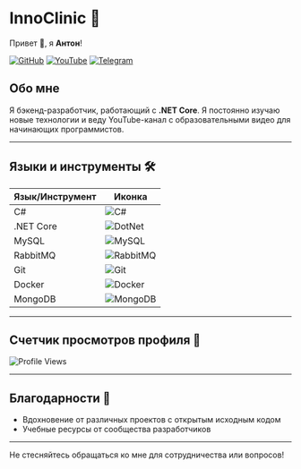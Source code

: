 # InnoClinic 🏥

Привет 👋, я **Антон**!

[![GitHub](https://img.shields.io/badge/GitHub-%23000000.svg?style=for-the-badge&logo=github&logoColor=white)](https://github.com/yourusername)
[![YouTube](https://img.shields.io/badge/YouTube-%23FF0000.svg?style=for-the-badge&logo=youtube&logoColor=white)](https://youtube.com/yourchannel)
[![Telegram](https://img.shields.io/badge/Telegram-%23345B8D.svg?style=for-the-badge&logo=telegram&logoColor=white)](https://t.me/yourusername)

## Обо мне
Я бэкенд-разработчик, работающий с **.NET Core**. Я постоянно изучаю новые технологии и веду YouTube-канал с образовательными видео для начинающих программистов.

---

## Языки и инструменты 🛠️

| Язык/Инструмент | Иконка |
|------------------|--------|
| C#               | ![C#](https://img.icons8.com/color/48/000000/c-sharp-logo.png) |
| .NET Core        | ![DotNet](https://img.icons8.com/color/48/000000/net-framework.png) |
| MySQL            | ![MySQL](https://img.icons8.com/color/48/000000/mysql-logo.png) |
| RabbitMQ         | ![RabbitMQ](https://img.icons8.com/color/48/000000/rabbitmq.png) |
| Git              | ![Git](https://img.icons8.com/color/48/000000/git.png) |
| Docker           | ![Docker](https://img.icons8.com/color/48/000000/docker.png) |
| MongoDB          | ![MongoDB](https://img.icons8.com/color/48/000000/mongodb.png) |

---

## Счетчик просмотров профиля 👀
![Profile Views](https://img.shields.io/badge/Profile%20Views-0-blue?style=flat)

---


## Благодарности 🙏
- Вдохновение от различных проектов с открытым исходным кодом
- Учебные ресурсы от сообщества разработчиков

---

Не стесняйтесь обращаться ко мне для сотрудничества или вопросов!

